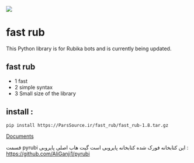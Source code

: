 <img src="https://fast-rub.ParsSource.ir/icon.jpg">

# fast rub

This Python library is for Rubika bots and is currently being updated.

## fast rub

- 1 fast
- 2 simple syntax
- 3 Small size of the library

## install :

```bash
pip install https://ParsSource.ir/fast_rub/fast_rub-1.8.tar.gz
```

[Documents](https://fast-rub.ParsSource.ir/index.html)

قسمت pyrubi این کتابخانه فورک شده کتابخانه پایروبی است
گیت هاب اصلی پایروبی : https://github.com/AliGanji1/pyrubi
